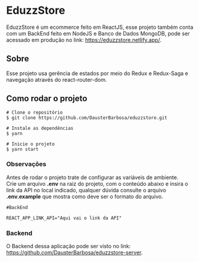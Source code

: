 # EduzzStore
EduzzStore é um ecommerce feito em ReactJS, esse projeto também conta com um BackEnd feito em NodeJS e Banco de Dados MongoDB, pode ser acessado em produção no link: https://eduzzstore.netlify.app/.

## Sobre
Esse projeto usa gerência de estados por meio do Redux e Redux-Saga e navegação através do react-router-dom.

## Como rodar o projeto
```
# Clone o repositório
$ git clone https://github.com/DausterBarbosa/eduzzstore.git

# Instale as dependências
$ yarn

# Inicie o projeto
$ yarn start
```
### Observações

Antes de rodar o projeto trate de configurar as variáveis de ambiente.<br/>
Crie um arquivo <strong>.env</strong> na raiz do projeto, com o conteúdo abaixo e insira o link da API no local indicado, qualquer dúvida consulte o arquivo <strong>.env.example</strong> que mostra como deve ser o formato do arquivo.

```
#BackEnd

REACT_APP_LINK_API="Aqui vai o link da API"
```
### Backend
O Backend dessa aplicação pode ser visto no link: https://github.com/DausterBarbosa/eduzzstore-server.
